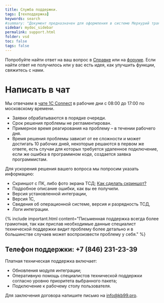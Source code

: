 ```yaml
---
title: Служба поддержки.
tags: [техподдержка]
keywords: search
#summary: "Документ предназначен для оформления в системе Меркурий транспортной партии."
sidebar: mydoc_sidebar
permalink: support.html
folder: vsd
toc: false
tags: false
---
```


<style>
.result {
background-color: #000000;
border: 1px solid #dedede;
padding: 10px;
margin-top: 10px;
margin-bottom: 10px;
}
</style>

Попробуйте найти ответ на ваш вопрос в [Справке](https://redmine.kb99.pro/projects/vsd_1c/wiki/) или на [форуме](https://redmine.kb99.pro/projects/vsd_1c/boards). Если найти ответ не получилось или у вас есть идея, как улучшить функции, свяжитесь с нами.

# Написать в чат
Мы отвечаем в [чате 1C Connect](https://1c-connect.com/join/s/bhbgroe537bz3pxg1g9ja6eroe) в рабочие дни с 08:00 до 17:00 по московскому времени.

* Заявки обрабатываются в порядке очереди. 
* Срок решения проблемы не регламентирован. 
* Примерное время реагирования на проблему – в течении рабочего дня. 
* Время решения проблемы зависит от ее сложности и может достигать 10 рабочих дней, некоторые решаются в первом же ответе, есть случаи для которых требуется удаленное подключение, если же ошибка в программном коде, создается заявка программистам. 

Для ускорения решения вашего вопроса мы попросим указать информацию:

* Скриншот с ПК, либо фото экрана ТСД; [Как сделать скриншот?](https://kb99.pro/print_screen)
* Подробное описание ошибки, как вы ее получили.
* Версия установленной интеграции,  
* Версия 1С,
* Сведения об операционной системе, версия и разрядность ТСД,
* Логи интеграции.

{% include important.html content="Письменная поддержка всегда более грамотная, так как прислав необходимые данные специалист технической поддержки видит проблему более детально и в большинстве случаев может воспроизвести проблему у себя." %}

## Телефон поддержки: +7 (846) 231-23-39 
Платная техническая поддержка включает:
* Обновления модуля интеграции;
* Оперативную помощь специалистов технической поддержки согласно уровню приоритета выбранного пакета;
* Подключение к рабочему столу пользователя.

Для заключения договора напишите письмо на [info@kb99.pro](mailto:info@kb99.pro).

